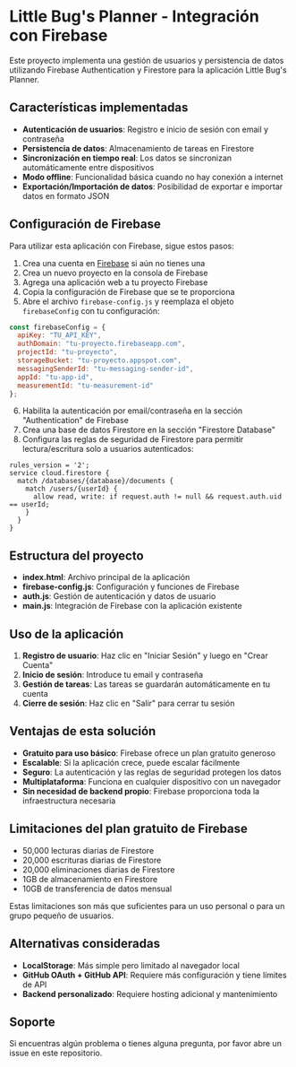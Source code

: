 # Little Bug's Planner - Integración con Firebase

Este proyecto implementa una gestión de usuarios y persistencia de datos utilizando Firebase Authentication y Firestore para la aplicación Little Bug's Planner.

## Características implementadas

- **Autenticación de usuarios**: Registro e inicio de sesión con email y contraseña
- **Persistencia de datos**: Almacenamiento de tareas en Firestore
- **Sincronización en tiempo real**: Los datos se sincronizan automáticamente entre dispositivos
- **Modo offline**: Funcionalidad básica cuando no hay conexión a internet
- **Exportación/Importación de datos**: Posibilidad de exportar e importar datos en formato JSON

## Configuración de Firebase

Para utilizar esta aplicación con Firebase, sigue estos pasos:

1. Crea una cuenta en [Firebase](https://firebase.google.com/) si aún no tienes una
2. Crea un nuevo proyecto en la consola de Firebase
3. Agrega una aplicación web a tu proyecto Firebase
4. Copia la configuración de Firebase que se te proporciona
5. Abre el archivo `firebase-config.js` y reemplaza el objeto `firebaseConfig` con tu configuración:

```javascript
const firebaseConfig = {
  apiKey: "TU_API_KEY",
  authDomain: "tu-proyecto.firebaseapp.com",
  projectId: "tu-proyecto",
  storageBucket: "tu-proyecto.appspot.com",
  messagingSenderId: "tu-messaging-sender-id",
  appId: "tu-app-id",
  measurementId: "tu-measurement-id"
};
```

6. Habilita la autenticación por email/contraseña en la sección "Authentication" de Firebase
7. Crea una base de datos Firestore en la sección "Firestore Database"
8. Configura las reglas de seguridad de Firestore para permitir lectura/escritura solo a usuarios autenticados:

```
rules_version = '2';
service cloud.firestore {
  match /databases/{database}/documents {
    match /users/{userId} {
      allow read, write: if request.auth != null && request.auth.uid == userId;
    }
  }
}
```

## Estructura del proyecto

- **index.html**: Archivo principal de la aplicación
- **firebase-config.js**: Configuración y funciones de Firebase
- **auth.js**: Gestión de autenticación y datos de usuario
- **main.js**: Integración de Firebase con la aplicación existente

## Uso de la aplicación

1. **Registro de usuario**: Haz clic en "Iniciar Sesión" y luego en "Crear Cuenta"
2. **Inicio de sesión**: Introduce tu email y contraseña
3. **Gestión de tareas**: Las tareas se guardarán automáticamente en tu cuenta
4. **Cierre de sesión**: Haz clic en "Salir" para cerrar tu sesión

## Ventajas de esta solución

- **Gratuito para uso básico**: Firebase ofrece un plan gratuito generoso
- **Escalable**: Si la aplicación crece, puede escalar fácilmente
- **Seguro**: La autenticación y las reglas de seguridad protegen los datos
- **Multiplataforma**: Funciona en cualquier dispositivo con un navegador
- **Sin necesidad de backend propio**: Firebase proporciona toda la infraestructura necesaria

## Limitaciones del plan gratuito de Firebase

- 50,000 lecturas diarias de Firestore
- 20,000 escrituras diarias de Firestore
- 20,000 eliminaciones diarias de Firestore
- 1GB de almacenamiento en Firestore
- 10GB de transferencia de datos mensual

Estas limitaciones son más que suficientes para un uso personal o para un grupo pequeño de usuarios.

## Alternativas consideradas

- **LocalStorage**: Más simple pero limitado al navegador local
- **GitHub OAuth + GitHub API**: Requiere más configuración y tiene límites de API
- **Backend personalizado**: Requiere hosting adicional y mantenimiento

## Soporte

Si encuentras algún problema o tienes alguna pregunta, por favor abre un issue en este repositorio.
